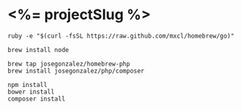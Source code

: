 # <%= projectSlug %>

    ruby -e "$(curl -fsSL https://raw.github.com/mxcl/homebrew/go)"

    brew install node

    brew tap josegonzalez/homebrew-php
    brew install josegonzalez/php/composer

    npm install
    bower install
    composer install